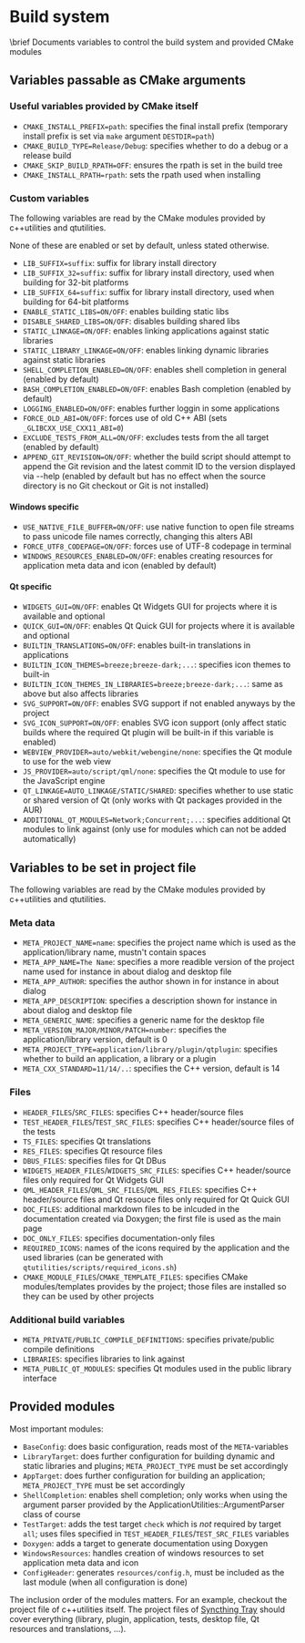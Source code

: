 # Build system

\brief Documents variables to control the build system and provided CMake
       modules

## Variables passable as CMake arguments

### Useful variables provided by CMake itself
* `CMAKE_INSTALL_PREFIX=path`: specifies the final install prefix (temporary
  install prefix is set via `make` argument `DESTDIR=path`)
* `CMAKE_BUILD_TYPE=Release/Debug`: specifies whether to do a debug or a release
  build
* `CMAKE_SKIP_BUILD_RPATH=OFF`: ensures the rpath is set in the build tree
* `CMAKE_INSTALL_RPATH=rpath`: sets the rpath used when installing

### Custom variables
The following variables are read by the CMake modules provided by c++utilities
and qtutilities.

None of these are enabled or set by default, unless stated otherwise.

* `LIB_SUFFIX=suffix`: suffix for library install directory
* `LIB_SUFFIX_32=suffix`: suffix for library install directory, used when
  building for 32-bit platforms
* `LIB_SUFFIX_64=suffix`: suffix for library install directory, used when
  building for 64-bit platforms
* `ENABLE_STATIC_LIBS=ON/OFF`: enables building static libs
* `DISABLE_SHARED_LIBS=ON/OFF`: disables building shared libs
* `STATIC_LINKAGE=ON/OFF`: enables linking applications against static libraries
* `STATIC_LIBRARY_LINKAGE=ON/OFF`: enables linking dynamic libraries against
  static libraries
* `SHELL_COMPLETION_ENABLED=ON/OFF`: enables shell completion in general
  (enabled by default)
* `BASH_COMPLETION_ENABLED=ON/OFF`: enables Bash completion (enabled by
  default)
* `LOGGING_ENABLED=ON/OFF`: enables further loggin in some applications
* `FORCE_OLD_ABI=ON/OFF`: forces use of old C++ ABI
  (sets `_GLIBCXX_USE_CXX11_ABI=0`)
* `EXCLUDE_TESTS_FROM_ALL=ON/OFF`: excludes tests from the all target
  (enabled by default)
* `APPEND_GIT_REVISION=ON/OFF`: whether the build script should attempt to
  append the Git revision and the latest commit ID to the version displayed
  via --help (enabled by default but has no effect when the source directory is
  no Git checkout or Git is not installed)

#### Windows specific
* `USE_NATIVE_FILE_BUFFER=ON/OFF`: use native function to open file streams
  to pass unicode file names correctly, changing this alters ABI
* `FORCE_UTF8_CODEPAGE=ON/OFF`: forces use of UTF-8 codepage in terminal
* `WINDOWS_RESOURCES_ENABLED=ON/OFF`: enables creating resources for
  application meta data and icon (enabled by default)

#### Qt specific
* `WIDGETS_GUI=ON/OFF`: enables Qt Widgets GUI for projects where it is
  available and optional
* `QUICK_GUI=ON/OFF`: enables Qt Quick GUI for projects where it is available
  and optional
* `BUILTIN_TRANSLATIONS=ON/OFF`: enables built-in translations in applications
* `BUILTIN_ICON_THEMES=breeze;breeze-dark;...`: specifies icon themes to
  built-in
* `BUILTIN_ICON_THEMES_IN_LIBRARIES=breeze;breeze-dark;...`: same as above but
  also affects libraries
* `SVG_SUPPORT=ON/OFF`: enables SVG support if not enabled anyways by the
  project
* `SVG_ICON_SUPPORT=ON/OFF`: enables SVG icon support (only affect static
  builds where the required Qt plugin will be built-in if this variable is
  enabled)
* `WEBVIEW_PROVIDER=auto/webkit/webengine/none`: specifies the Qt module to use
  for the web view
* `JS_PROVIDER=auto/script/qml/none`: specifies the Qt module to use
  for the JavaScript engine
* `QT_LINKAGE=AUTO_LINKAGE/STATIC/SHARED`: specifies whether to use static
  or shared version of Qt (only works with Qt packages provided in the AUR)
* `ADDITIONAL_QT_MODULES=Network;Concurrent;...`: specifies additional Qt
  modules to link against (only use for modules which can not be added
  automatically)


## Variables to be set in project file
The following variables are read by the CMake modules provided by c++utilities
and qtutilities.

### Meta data
* `META_PROJECT_NAME=name`: specifies the project name which is used as the
  application/library name, mustn't contain spaces
* `META_APP_NAME=The Name`: specifies a more readible version of the project
  name used for instance in about dialog and desktop file
* `META_APP_AUTHOR`: specifies the author shown in for instance in about
  dialog
* `META_APP_DESCRIPTION`: specifies a description shown for instance in about
  dialog and desktop file
* `META_GENERIC_NAME`: specifies a generic name for the desktop file
* `META_VERSION_MAJOR/MINOR/PATCH=number`: specifies the application/library
  version, default is 0
* `META_PROJECT_TYPE=application/library/plugin/qtplugin`: specifies whether
  to build an application, a library or a plugin
* `META_CXX_STANDARD=11/14/..`: specifies the C++ version, default is 14

### Files
* `HEADER_FILES`/`SRC_FILES`: specifies C++ header/source files
* `TEST_HEADER_FILES`/`TEST_SRC_FILES`: specifies C++ header/source files of the
  tests
* `TS_FILES`: specifies Qt translations
* `RES_FILES`: specifies Qt resource files
* `DBUS_FILES`: specifies files for Qt DBus
* `WIDGETS_HEADER_FILES`/`WIDGETS_SRC_FILES`: specifies C++ header/source files
  only required for Qt Widgets GUI
* `QML_HEADER_FILES`/`QML_SRC_FILES`/`QML_RES_FILES`: specifies C++
  header/source files and Qt resouce files only required for Qt Quick GUI
* `DOC_FILES`: additional markdown files to be inlcuded in the documentation
  created via Doxygen; the first file is used as the main page
* `DOC_ONLY_FILES`: specifies documentation-only files
* `REQUIRED_ICONS`: names of the icons required by the application and the
  used libraries (can be generated with `qtutilities/scripts/required_icons.sh`)
* `CMAKE_MODULE_FILES`/`CMAKE_TEMPLATE_FILES`: specifies CMake modules/templates
  provides by the project; those files are installed so they can be used by
  other projects

### Additional build variables
* `META_PRIVATE/PUBLIC_COMPILE_DEFINITIONS`: specifies private/public compile
  definitions
* `LIBRARIES`: specifies libraries to link against
* `META_PUBLIC_QT_MODULES`: specifies Qt modules used in the public library
  interface

## Provided modules
Most important modules:
* `BaseConfig`: does basic configuration, reads most of the `META`-variables
* `LibraryTarget`: does further configuration for building dynamic and static
  libraries and plugins; `META_PROJECT_TYPE` must be set accordingly
* `AppTarget`: does further configuration for building an application;
  `META_PROJECT_TYPE` must be set accordingly
* `ShellCompletion`: enables shell completion; only works when using the
  argument parser provided by the ApplicationUtilities::ArgumentParser class
  of course
* `TestTarget`: adds the test target `check` which is *not* required by target
  `all`; uses files specified in `TEST_HEADER_FILES`/`TEST_SRC_FILES` variables
* `Doxygen`: adds a target to generate documentation using Doxygen
* `WindowsResources`: handles creation of windows resources to set application
  meta data and icon
* `ConfigHeader`: generates `resources/config.h`, must be included as the last
  module (when all configuration is done)

The inclusion order of the modules matters.
For an example, checkout the project file of c++utilities itself. The project
files of [Syncthing Tray](https://github.com/Martchus/syncthingtray) should
cover everything (library, plugin, application, tests, desktop file, Qt
resources and translations, ...).
